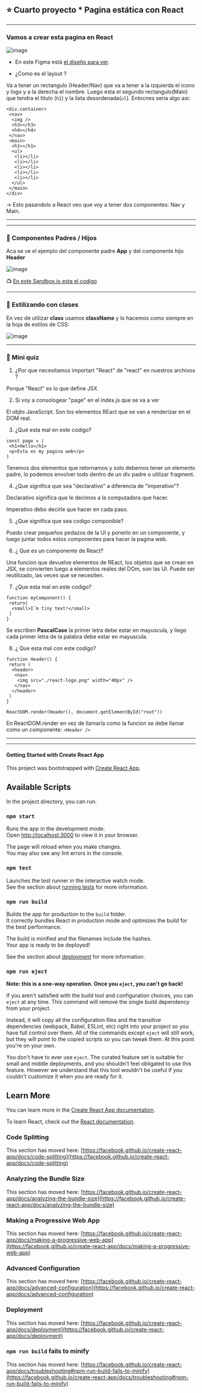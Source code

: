 ## :star: Cuarto proyecto * Pagina estática con React

---

### Vamos a crear esta pagina en React

![image](https://user-images.githubusercontent.com/72580574/200199764-24888020-8fc7-4d71-9aef-0134d79d83d9.png)


- En este Figma está [el diseño para ver](https://www.figma.com/file/xA1rJVQOorqMW6xjGdBLcI/ReactFacts?node-id=0%3A4). 

- ¿Como es el layout ?

Va a tener un rectangulo (Header/Nav) que va a tener a la izquierda el icono y logo y a la derecha el nombre. Luego esta el segundo rectangulo(Main)  que tendra el titulo (```h1```) y la lista desordenada(```ul```). Entocnes seria algo asi:

```
<div.container>
 <nav>
  <img />
  <h3></h3>
  <h4></h4>
 </nav>
 <main>
  <h1></h1>
  <ul>
   <li></li>
   <li></li>
   <li></li>
   <li></li>
   <li></li>
  </ul>
 </main>
</div>
```

-> Esto pasandolo a React veo que voy a tener dos componentes: Nav y Main.

---
---

### :book: Componentes Padres / Hijos

Aca se ve el ejemplo del componente padre **App** y del componente hijo **Header**

![image](https://user-images.githubusercontent.com/72580574/200211268-0bcd2901-8001-4c40-8c00-b5fa6cbf278d.png)


:tv: [En este Sandbox.io esta el codigo](https://codesandbox.io/s/mini-proyecto4-rm4z2q)

---

### :book: Estilizando con clases

En vez de utilizar **class** usamos **className** y lo hacemos como siempre en la hoja de estilos de CSS:

![image](https://user-images.githubusercontent.com/72580574/200212466-727713c1-5333-47d9-ba04-457a7dbd0e54.png)

---

### :book: Mini quiz

1. ¿Por que necesitamos importart "React" de "react" en nuestros archivos ?

Porque "React" es lo que define JSX

2. Si voy a consologear "page" en el index.js que se va a ver

El objto JavaScript. Son los elementos REact que se van a renderizar en el DOM real.

3.  ¿Qué esta mal en este codigo?

```JSX
const page = (
 <h1>Hello</h1>
 <p>Esta es my pagina web</p>
) 
```

Tenemos dos elementos que retornamos y solo debemos tener un elemento padre, lo podemos envolver todo dentro de un div padre o utilizar fragment.

4. ¿Que significa que sea "declarativo" a diferencia de "imperativo"?

Declarativo significa que le decimos a la computadora que hacer. 

Imperativo debo decirle que hacer en cada paso.

5. ¿Que significa que sea codigo componible?

Puedo crear pequeños pedazos de la UI y ponerlo en un componente, y luego juntar todos estos componentes para hacer la pagina web.

6. ¿ Que es un componente de React?

Una funcion que devuelve elementos de REact, los objetos que se crean en JSX, se convierten luego a elementos reales del DOm, son las UI. Puede ser reutilizado, las veces que se necesiten.

7. ¿Que esta mal en este codigo?

```JSX
function myComponent() {
 return(
  <small>I´m tiny text!</small>
 )
}
```

Se escriben **PascalCase** la primer letra debe estar en mayuscula, y liego cada primer letra de la palabra debe estar en mayuscula.

8. ¿ Que esta mal con este codigo?
```JSX
function Header() {
 return (
  <header>
   <nav>
    <img src="./react-logo.png" width="40px" />
   </nav>
  </header>
 )
}

ReactDOM.render(Header(), document.getElementById("root"))
```

En ReactDOM.render en vez de llamarla como la funcion se debe llamar como un componente: ```<Header />```

---
---

#### Getting Started with Create React App

This project was bootstrapped with [Create React App](https://github.com/facebook/create-react-app).

## Available Scripts

In the project directory, you can run:

### `npm start`

Runs the app in the development mode.\
Open [http://localhost:3000](http://localhost:3000) to view it in your browser.

The page will reload when you make changes.\
You may also see any lint errors in the console.

### `npm test`

Launches the test runner in the interactive watch mode.\
See the section about [running tests](https://facebook.github.io/create-react-app/docs/running-tests) for more information.

### `npm run build`

Builds the app for production to the `build` folder.\
It correctly bundles React in production mode and optimizes the build for the best performance.

The build is minified and the filenames include the hashes.\
Your app is ready to be deployed!

See the section about [deployment](https://facebook.github.io/create-react-app/docs/deployment) for more information.

### `npm run eject`

**Note: this is a one-way operation. Once you `eject`, you can't go back!**

If you aren't satisfied with the build tool and configuration choices, you can `eject` at any time. This command will remove the single build dependency from your project.

Instead, it will copy all the configuration files and the transitive dependencies (webpack, Babel, ESLint, etc) right into your project so you have full control over them. All of the commands except `eject` will still work, but they will point to the copied scripts so you can tweak them. At this point you're on your own.

You don't have to ever use `eject`. The curated feature set is suitable for small and middle deployments, and you shouldn't feel obligated to use this feature. However we understand that this tool wouldn't be useful if you couldn't customize it when you are ready for it.

## Learn More

You can learn more in the [Create React App documentation](https://facebook.github.io/create-react-app/docs/getting-started).

To learn React, check out the [React documentation](https://reactjs.org/).

### Code Splitting

This section has moved here: [https://facebook.github.io/create-react-app/docs/code-splitting](https://facebook.github.io/create-react-app/docs/code-splitting)

### Analyzing the Bundle Size

This section has moved here: [https://facebook.github.io/create-react-app/docs/analyzing-the-bundle-size](https://facebook.github.io/create-react-app/docs/analyzing-the-bundle-size)

### Making a Progressive Web App

This section has moved here: [https://facebook.github.io/create-react-app/docs/making-a-progressive-web-app](https://facebook.github.io/create-react-app/docs/making-a-progressive-web-app)

### Advanced Configuration

This section has moved here: [https://facebook.github.io/create-react-app/docs/advanced-configuration](https://facebook.github.io/create-react-app/docs/advanced-configuration)

### Deployment

This section has moved here: [https://facebook.github.io/create-react-app/docs/deployment](https://facebook.github.io/create-react-app/docs/deployment)

### `npm run build` fails to minify

This section has moved here: [https://facebook.github.io/create-react-app/docs/troubleshooting#npm-run-build-fails-to-minify](https://facebook.github.io/create-react-app/docs/troubleshooting#npm-run-build-fails-to-minify)

